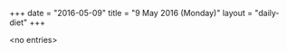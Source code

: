 +++
date = "2016-05-09"
title = "9 May 2016 (Monday)"
layout = "daily-diet"
+++

<p>&lt;no entries&gt;</p>